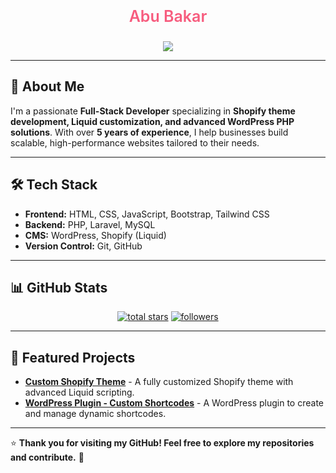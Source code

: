 <p style="font-size: 25px; font-weight: 600; color: #F75C7E;" align="center">
Abu Bakar
</p>

<p align="center">
    <a href="https://github.com/DenverCoder1/readme-typing-svg">
      <img src="https://avatars.githubusercontent.com/u/202931554?v=4" /></a>
</p>

---

## 🚀 About Me

I'm a passionate **Full-Stack Developer** specializing in **Shopify theme development, Liquid customization, and advanced WordPress PHP solutions**. With over **5 years of experience**, I help businesses build scalable, high-performance websites tailored to their needs.

---

## 🛠️ Tech Stack

- **Frontend:** HTML, CSS, JavaScript, Bootstrap, Tailwind CSS  
- **Backend:** PHP, Laravel, MySQL  
- **CMS:** WordPress, Shopify (Liquid)  
- **Version Control:** Git, GitHub  

---

## 📊 GitHub Stats  

<p align="center">
    <a href="https://github.com/AbuBakarDev?tab=repositories&sort=stargazers">
      <img alt="total stars" title="Total stars on GitHub" src="https://custom-icon-badges.demolab.com/github/stars/AbuBakarDev?color=55960c&style=for-the-badge&labelColor=488207&logo=star"/></a>
    <a href="https://github.com/AbuBakarDev?tab=followers">
      <img alt="followers" title="Follow me on Github" src="https://custom-icon-badges.demolab.com/github/followers/AbuBakarDev?color=236ad3&labelColor=1155ba&style=for-the-badge&logo=person-add&label=Follow&logoColor=white"/></a>
</p>

---

## 📌 Featured Projects  

- [**Custom Shopify Theme**](https://github.com/AbuBakarDev/custom-shopify-theme) - A fully customized Shopify theme with advanced Liquid scripting.
- [**WordPress Plugin - Custom Shortcodes**](https://github.com/AbuBakarDev/wp-custom-shortcodes) - A WordPress plugin to create and manage dynamic shortcodes.

---

⭐ **Thank you for visiting my GitHub! Feel free to explore my repositories and contribute.** 🚀
